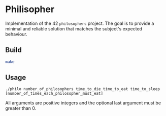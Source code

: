 # Philisopher

Implementation of the 42 `philosophers` project. The goal is to provide a minimal and reliable solution that matches the subject's expected behaviour.

## Build

```sh
make
```

## Usage

```
./philo number_of_philosophers time_to_die time_to_eat time_to_sleep [number_of_times_each_philosopher_must_eat]
```

All arguments are positive integers and the optional last argument must be greater than 0.
